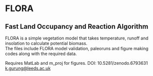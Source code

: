 # FLORA 
## Fast Land Occupancy and Reaction Algorithm

FLORA is a simple vegetation model that takes temperature, runoff and insolation to calculate potential biomass.  
The files include FLORA model validation, paleoruns and figure making codes along with the required data. 


Requires MatLab and m_proj for figures.
DOI: 10.5281/zenodo.6793631
k.gurung@leeds.ac.uk
